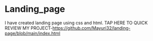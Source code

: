 # Landing_page
I have created landing page using css and html.
TAP HERE TO QUICK REVIEW MY PROJECT-https://github.com/Mayuri32/landing-page/blob/main/index.html
